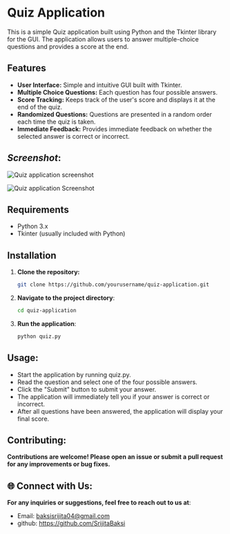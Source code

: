 # Quiz Application

This is a simple Quiz application built using Python and the Tkinter library for the GUI. The application allows users to answer multiple-choice questions and provides a score at the end.

## Features

- **User Interface:** Simple and intuitive GUI built with Tkinter.
- **Multiple Choice Questions:** Each question has four possible answers.
- **Score Tracking:** Keeps track of the user's score and displays it at the end of the quiz.
- **Randomized Questions:** Questions are presented in a random order each time the quiz is taken.
- **Immediate Feedback:** Provides immediate feedback on whether the selected answer is correct or incorrect.

## *Screenshot*:
![Quiz application screenshot](Images/image2.png)

![Quiz application Screenshot](Images/image1.png)


## Requirements

- Python 3.x
- Tkinter (usually included with Python)

## Installation

1. **Clone the repository:**
   ```bash
   git clone https://github.com/yourusername/quiz-application.git
   ```
2. **Navigate to the project directory**:
   ```bash
   cd quiz-application
   ```
3. **Run the application**:
   ```bash
   python quiz.py
   ```

## **Usage**:
- Start the application by running quiz.py.
- Read the question and select one of the four possible answers.
- Click the "Submit" button to submit your answer.
- The application will immediately tell you if your answer is correct or incorrect.
- After all questions have been answered, the application will display your final score.

## **Contributing**:
**Contributions are welcome! Please open an issue or submit a pull request for any improvements or bug fixes.**

## **🌐 Connect with Us**:
**For any inquiries or suggestions, feel free to reach out to us at**:

- Email: baksisrijita04@gmail.com
- github: https://github.com/SrijitaBaksi
